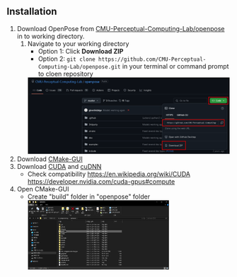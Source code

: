 ## Installation
1. Download OpenPose from [CMU-Perceptual-Computing-Lab/openpose](https://github.com/CMU-Perceptual-Computing-Lab/openpose) in to working directory.
   1. Navigate to your working directory
      - Option 1: Click **Download ZIP**
      - Option 2: `git clone https://github.com/CMU-Perceptual-Computing-Lab/openpose.git` in your terminal or command prompt to cloen repository
       <img src ="https://github.com/ggamangpro101/openpose-source-demo/blob/master/installation/png/donwload.zip_git_clone.png"/>
3. Download [CMake-GUI](https://cmake.org/download/)
4. Download [CUDA](https://developer.nvidia.com/cuda-toolkit-archive) and [cuDNN](https://developer.nvidia.com/rdp/cudnn-archive)
   - Check compatibility
     https://en.wikipedia.org/wiki/CUDA
     https://developer.nvidia.com/cuda-gpus#compute
5. Open CMake-GUI
   - Create "build" folder in "openpose" folder
     <br>
     <img src="https://github.com/ggamangpro101/openpose-source-demo/blob/master/installation/png/create_build_folder.png" width=70% height=70% />
